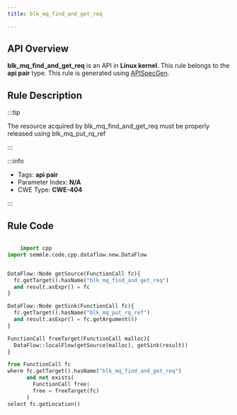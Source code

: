 ```yaml
---
title: blk_mq_find_and_get_req

---
```



## API Overview
**blk_mq_find_and_get_req** is an API in **Linux kernel**. This rule belongs to the **api pair** type. This rule is generated using [APISpecGen](../../tools/APISpecGen).
## Rule Description

:::tip

The resource acquired by blk_mq_find_and_get_req must be properly released using blk_mq_put_rq_ref

:::

:::info

- Tags: **api pair**
- Parameter Index: **N/A**
- CWE Type: **CWE-404**

:::

## Rule Code
```python

    import cpp
import semmle.code.cpp.dataflow.new.DataFlow


DataFlow::Node getSource(FunctionCall fc){
  fc.getTarget().hasName("blk_mq_find_and_get_req")
  and result.asExpr() = fc
}

DataFlow::Node getSink(FunctionCall fc){
  fc.getTarget().hasName("blk_mq_put_rq_ref")
  and result.asExpr() = fc.getArgument(0)
}

FunctionCall freeTarget(FunctionCall malloc){
  DataFlow::localFlow(getSource(malloc), getSink(result))
}

from FunctionCall fc
where fc.getTarget().hasName("blk_mq_find_and_get_req")
      and not exists(
        FunctionCall free| 
        free = freeTarget(fc)
      )
select fc.getLocation()

    
```